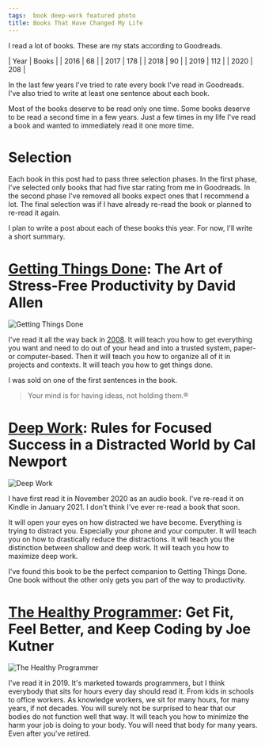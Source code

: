 ```yaml
---
tags:  book deep-work featured photo
title: Books That Have Changed My Life
---
```

I read a lot of books. These are my stats according to Goodreads.

| Year | Books |
| 2016 |    68 |
| 2017 |   178 |
| 2018 |    90 |
| 2019 |   112 |
| 2020 |   208 |

In the last few years I've tried to rate every book I've read in Goodreads. I've also tried to write at least one sentence about each book.

Most of the books deserve to be read only one time. Some books deserve to be read a second time in a few years. Just a few times in my life I've read a book and wanted to immediately read it one more time.

# Selection

Each book in this post had to pass three selection phases. In the first phase, I've selected only books that had five star rating from me in Goodreads. In the second phase I've removed all books expect ones that I recommend a lot. The final selection was if I have already re-read the book or planned to re-read it again.

I plan to write a post about each of these books this year. For now, I'll write a short summary.

# [Getting Things Done](https://gettingthingsdone.com/what-is-gtd/): The Art of Stress-Free Productivity by David Allen

![Getting Things Done](/assets/books-that-have-changed-my-life/getting-things-done.jpg "Getting Things Done")

I've read it all the way back in [2008](getting-things-done). It will teach you how to get everything you want and need to do out of your head and into a trusted system, paper- or computer-based. Then it will teach you how to organize all of it in projects and contexts. It will teach you how to get things done.

I was sold on one of the first sentences in the book.

> Your mind is for having ideas, not holding them.®

# [Deep Work](https://www.calnewport.com/books/deep-work/): Rules for Focused Success in a Distracted World by Cal Newport

![Deep Work](/assets/books-that-have-changed-my-life/deep-work.jpg "Deep Work")

I have first read it in November 2020 as an audio book. I've re-read it on Kindle in January 2021. I don't think I've ever re-read a book that soon.

It will open your eyes on how distracted we have become. Everything is trying to distract you. Especially your phone and your computer. It will teach you on how to drastically reduce the distractions. It will teach you the distinction between shallow and deep work. It will teach you how to maximize deep work.

I've found this book to be the perfect companion to Getting Things Done. One book without the other only gets you part of the way to productivity.

# [The Healthy Programmer](https://pragprog.com/titles/jkthp/the-healthy-programmer/): Get Fit, Feel Better, and Keep Coding by Joe Kutner

![The Healthy Programmer](/assets/books-that-have-changed-my-life/healthly-programmer.jpg "The Healthy Programmer")

I've read it in 2019. It's marketed towards programmers, but I think everybody that sits for hours every day should read it. From kids in schools to office workers. As knowledge workers, we sit for many hours, for many years, if not decades. You will surely not be surprised to hear that our bodies do not function well that way. It will teach you how to minimize the harm your job is doing to your body. You will need that body for many years. Even after you've retired.